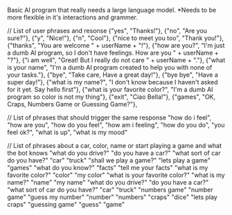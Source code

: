 Basic AI program that really needs a large language model.
*Needs to be more flexible in it's interactions and grammer. 

 // List of user phrases and resonse
     {"yes", "Thanks!"},
     {"no", "Are you sure?"},
     {"y", "Nice!"},
     {"n", "Cool"},
     {"nice to meet you too", "Thank you!"},
     {"thanks", "You are welcome " + userName + "!"},
     {"how are you?", "I'm just a dumb AI program, so I don't have feelings. How are you " + userName + "?"},
     {"i am well", "Great! But I really do not care " + userName + "."},
     {"what is your name", "I'm a dumb AI program created to help you with none of your tasks."},
     {"bye", "Take care, Have a great day!"},
     {"bye bye", "Have a super day!"},
     {"what is my name?", "I don't know because I haven't asked for it yet. Say hello first"},
     {"what is your favorite color?", "I'm a dumb AI program so color is not my thing"},
     {"exit", "Ciao Bella!"},
     {"games", "OK, Craps, Numbers Game or Guessing Game?"},
     
 // List of phrases that should trigger the same response
     "how do i feel",
     "how are you",
     "how do you feel",
     "how am i feeling",
     "how do you do",
     "you feel ok?",
     "what is up",
     "what is my mood"
 
 // List of phrases about a car, color, name or start playing a game and what the bot knows
	"what do you drive?" "do you have a car?" "what sort of car do you have?" "car"  "truck"
	"shall we play a game?" "lets play a game"  "games"
	"what do you know?"  "facts" "tell me your facts"
	"what is my favorite color?" "color" "my color" "what is your favorite color?"
	"what is my name?" "name" "my name"
	"what do you drive?" "do you have a car?" "what sort of car do you have?" "car" "truck"
	"numbers game" "number game" "guess my number" "number" "numbers"
	"craps" "dice" "lets play craps"
	"guessing game" "guess" "game"

